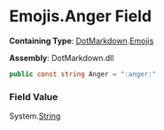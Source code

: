 # Emojis\.Anger Field

**Containing Type**: [DotMarkdown](../../README.md)\.[Emojis](../README.md)

**Assembly**: DotMarkdown\.dll

```csharp
public const string Anger = ":anger:"
```

### Field Value

System\.[String](https://docs.microsoft.com/en-us/dotnet/api/system.string)